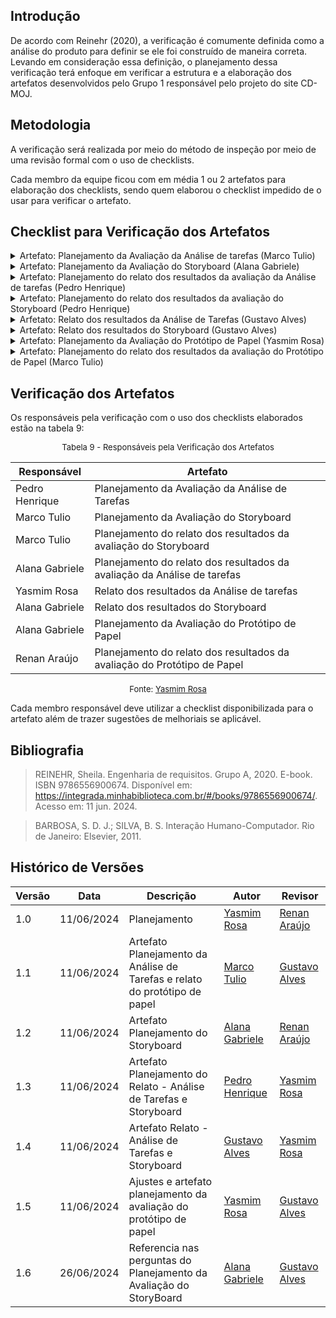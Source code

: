 ## Introdução

De acordo com Reinehr (2020), a verificação é comumente definida como a análise do produto para definir se ele foi construído de maneira correta. Levando em consideração essa definição, o planejamento dessa verificação terá enfoque em verificar a estrutura e a elaboração dos artefatos desenvolvidos pelo Grupo 1 responsável pelo projeto do site CD-MOJ.

## Metodologia

A verificação será realizada por meio do método de inspeção por meio de uma revisão formal com o uso de checklists.

Cada membro da equipe ficou com em média 1 ou 2 artefatos para elaboração dos checklists, sendo quem elaborou o checklist impedido de o usar para verificar o artefato.

## Checklist para Verificação dos Artefatos

<details>
<summary>Artefato: Planejamento da Avaliação da Análise de tarefas (Marco Tulio)</summary>

As perguntas foram elaboradas seguindo as definições e passos sugeridos por Barbosa e Silva (2011) no capítulo 11 chamado de "Planejamento da Avaliação de IHC".

<h2> Checklist </h2>
<p> Na tabela 1, está o checklist elaborado: </p>

<font size="2"><p style="text-align: center"> Checklist de Verificação do Planejamento da Avaliação da Análise de tarefas </font>

<table>
  <thead>
    <tr>
      <th>Questão</th>
      <th>Resposta (Sim / Não / Incompleto)</th>
    </tr>
  </thead>
  <tbody>
    <tr>
      <td>1. O framework utilizado foi o DECIDE?</td>
      <td></td>
    </tr>
    <tr>
      <td>2. O(s) objetivo(s) foi/foram declarado(s) respeitando àqueles definidos por Sharp et al.? </td>
      <td></td>
    </tr>
    <tr>
      <td>3. Define como serão tratadas as questões éticas?</td>
      <td></td>
    </tr>
    <tr>
      <td>4. Planeja a realização do teste piloto bem como uma data para realização? 
     </td>
      <td></td>
    </tr>
    <tr>
      <td>5. Foi planejado como identificar e administrar as questões práticas da avaliação?
    </td>
      <td></td>
    </tr>
    <tr>
      <td>6. Está especificado como os dados serão
tratados e como serão apresentados? </td>
      <td></td>
    </tr>
  </tbody>
</table>

<font size="2"><p style="text-align: center">Fonte: <a href=""> Marco Tulio </a></p></font>

</details>

<details>
    <summary>Artefato: Planejamento da Avaliação do Storyboard  (Alana Gabriele) </summary>
    
As perguntas foram elaboradas seguindo as definições e passos sugeridos por Barbosa e Silva (2011) no capítulo 11 chamado de "Planejamento da Avaliação de IHC".

<h2> Checklist </h2>
<p> Na tabela 2, está o checklist elaborado: </p>

<font size="2"><p style="text-align: center"> Tabela 2 - Checklist de Verificação do Planejamento da Avaliação do Storyboard </font>

  <table>
  <thead>
    <tr>
      <th>Questão</th>
      <th>Resposta (Sim / Não / Incompleto)</th>
      <th>Rastreabilidade<th>
      <th>Captura de Tela<th>
    </tr>
  </thead>
  <tbody>
    <tr>
      <td>1. Está seguindo o framework DECIDE?</td>
      <td></td>
      <td>Item 11.8, página 279 e 280, SIMONE DINIZ JUNQUEIRO BARBOSA, BRUNO SANTANA DA SILVA, Interação Humano-Computador, 1a. Edição.</td>
      <td></td>
      <td><a href="../prints/PlanejamentoStoryboard1.png">Imagem</a></td>
    </tr>
    <tr>
      <td>2. Os objetivos da avaliação do storyboard foram claramente definidos?</td>
      <td></td>
      <td>Item 11.8, página 280, SIMONE DINIZ JUNQUEIRO BARBOSA, BRUNO SANTANA DA SILVA, Interação Humano-Computador, 1a. Edição.</td>
      <td></td>
      <td>  <a href="../prints/PlanejamentoStoryboard2.png">Imagem</a> </td>
    </tr>
    <tr>
      <td>3. O número dos participantes selecionados para a avaliação são suficientes para obter resultados representativos e confiáveis?</td>
      <td></td>
      <td>Item 11.8, página 280, SIMONE DINIZ JUNQUEIRO BARBOSA, BRUNO SANTANA DA SILVA, Interação Humano-Computador, 1a. Edição.</td>
      <td></td>
      <td>  <a href="../prints/PlanejamentoStoryboard3.png">Imagem</a> </td>
    </tr>
    <tr>
      <td>4. As questões éticas foram abordadas, garantindo o consentimento informado dos participantes?
     </td>
      <td></td>
      <td>Item 11.8, página 280, SIMONE DINIZ JUNQUEIRO BARBOSA, BRUNO SANTANA DA SILVA, Interação Humano-Computador, 1a. Edição.</td>
      <td></td>
      <td>  <a href="../prints/PlanejamentoStoryboard4.png">Imagem</a> </td>
    </tr>
    <tr>
      <td>5. As questões específicas que a avaliação pretender responder foram identificadas?
      </td>
      <td></td>
      <td>Item 11.8, página 280, SIMONE DINIZ JUNQUEIRO BARBOSA, BRUNO SANTANA DA SILVA, Interação Humano-Computador, 1a. Edição.</td>
      ß<td></td>
      <td>  <a href="../prints/PlanejamentoStoryboard6.png">Imagem</a> </td>
    </tr>
    <tr>
      <td>6. Foi realizado o teste piloto para testar previamente o ambiente e os materiais? </td>
      <td></td>
      <td>Item 11.7, página 275, SIMONE DINIZ JUNQUEIRO BARBOSA, BRUNO SANTANA DA SILVA, Interação Humano-Computador, 1a. Edição.</td>
      <td></td>
      <td>  <a href="../prints/PlanejamentoStoryboard5.png">Imagem</a> </td>
    </tr>
  </tbody>
</table>

<font size="2"><p style="text-align: center">Fonte: <a href=""> Alana Gabriele </a></p></font>

</details>

<details>
    <summary> Artefato: Planejamento do relato dos resultados da avaliação da Análise de tarefas (Pedro Henrique) </summary>

As perguntas foram elaboradas seguindo as definições e passos sugeridos por Barbosa e Silva (2011) no capítulo 11 chamado de "Planejamento da Avaliação de IHC", em especial o tópico Consolidação e Relato dos Resultados.

    <h2> Checklist </h2>

  <p> Na tabela 3, está o checklist elaborado: </p>

<font size="2"><p style="text-align: center"> Tabela 3 - Checklist de Verificação do Planejamento do relato dos resultados da avaliação da Análise de tarefas </font>

   <table>
  <thead>
    <tr>
      <th>Questão</th>
      <th>Resposta (Sim / Não / Incompleto)</th>
      <th>Rastreabilidade<th>
      <th>Captura de Tela<th>
    </tr>
  </thead>
  <tbody>
    <tr>
      <td>1. Os métodos de avaliação a serem utilizados foram escolhidos?</td>
      <td></td>
      <td> Barbosa, Simone D. J. et al. Interação Humano-Computador e Experiência do Usuário. Autopublicação, 2021, p. 272.</td>
      <td></td>
      <td> <a href="../prints/PlanejamentoResultadoAnalise.png">Página 272</a> </td>
    </tr>
    <tr>
      <td>2. Os objetivos específicos da avaliação do storyboard foram definidos? 
      </td>
      <td></td>
      <td>Barbosa, Simone D. J. et al. Interação Humano-Computador e Experiência do Usuário. Autopublicação, 2021, p. 274.</td>
      <td></td>
      <td> <a href="../prints/PlanejamentoResultadoAnalise1.png">Página 274</a> </td>
    </tr>
    <tr>
      <td>3.  Os problemas e dificuldades encontrados durante a avaliação foram documentados?
      </td>
      <td></td>
      <td>Barbosa, Simone D. J. et al. Interação Humano-Computador e Experiência do Usuário. Autopublicação, 2021, p. 283</td>
      <td></td>
      <td> <a href="../prints/PlanejamentoResultadoAnalise2.png">Página 283</a> </td>
    </tr>
    <tr>
      <td>4. O planejamento de reprojeto foi iniciado com base nos resultados da avaliação? </td>
      <td></td>
      <td>Barbosa, Simone D. J. et al. Interação Humano-Computador e Experiência do Usuário. Autopublicação, 2021, p. 302</td>
      <td></td>
      <td> <a href="../prints/PlanejamentoResultadoAnalise3.png">Página 302</a> <br> 
    </tr>
    <tr>
      <td>5. As sugestões de melhoria baseadas nos resultados da avaliação foram propostas?
      </td>
      <td></td>
      <td>Barbosa, Simone D. J. et al. Interação Humano-Computador e Experiência do Usuário. Autopublicação, 2021, p. 303</td>
      <td></td>
      <td> <a href="../prints/PlanejamentoResultadoAnalise4.png">Página 303</a>  </td>
    </tr>
  </tbody>
</table>

<font size="2"><p style="text-align: center">Fonte: <a href=""> Pedro Henrique </a></p></font>

</details>

<details>
    <summary>Artefato: Planejamento do relato dos resultados da avaliação do Storyboard (Pedro Henrique)
</summary>

As perguntas foram elaboradas seguindo as definições e passos sugeridos por Barbosa e Silva (2011) no capítulo 11 chamado de "Planejamento da Avaliação de IHC", em especial o tópico Consolidação e Relato dos Resultados.

  <h2> Checklist </h2>
  <p> Na tabela 4, está o checklist elaborado: </p>

<font size="2"><p style="text-align: center"> Tabela 4 - Checklist de Verificação do Planejamento do relato dos resultados da avaliação do Storyboard </font>

  <table>
  <thead>
    <tr>
      <th>Questão</th>
      <th>Resposta (Sim / Não / Incompleto)</th>
      <th>Rastreabilidade<th>
      <th>Captura de Tela<th>
    </tr>
  </thead>
  <tbody>
    <tr>
      <td>1. Os métodos de avaliação a serem utilizados foram escolhidos?</td>
      <td></td>
      <td> Barbosa, Simone D. J. et al. Interação Humano-Computador e Experiência do Usuário. Autopublicação, 2021, p. 272.</td>
      <td></td>
      <td> <a href="../prints/PlanejamentoResultadoStoryboard.png">Página 272</a> </td>
    </tr>
    <tr>
      <td>2. Os objetivos específicos da avaliação do storyboard foram definidos? 
      </td>
      <td></td>
      <td>Barbosa, Simone D. J. et al. Interação Humano-Computador e Experiência do Usuário. Autopublicação, 2021, p. 274.</td>
      <td></td>
      <td> <a href="../prints/PlanejamentoResultadoStoryboard1.png">Página 274</a> </td>
    </tr>
    <tr>
      <td>3.  O processo de avaliação foi revisado para identificar eficiência?
      </td>
      <td></td>
      <td>Barbosa, Simone D. J. et al. Interação Humano-Computador e Experiência do Usuário. Autopublicação, 2021, p. 276.</td>
      <td></td>
      <td> <a href="../prints/PlanejamentoResultadoStoryboard2.png">Página 276</a> </td>
    </tr>
    <tr>
      <td>4. Os métodos de análise dos dados coletados foram definidos? </td>
      <td></td>
      <td>Barbosa, Simone D. J. et al. Interação Humano-Computador e Experiência do Usuário. Autopublicação, 2021, p. 277.</td>
      <td></td>
      <td> <a href="../prints/PlanejamentoResultadoStoryboard3.png">Página 277</a> <br> 
    </tr>
    <tr>
      <td>5. Os próximos passos após a apresentação dos resultados foram planejados?
      </td>
      <td></td>
      <td> Barbosa, Simone D. J. et al. Interação Humano-Computador e Experiência do Usuário. Autopublicação, 2021, p. 279.</td>
      <td></td>
      <td> <a href="../prints/PlanejamentoResultadoStoryboard4.png">Página 279</a>  </td>
    </tr>
  </tbody>
</table>

<font size="2"><p style="text-align: center">Fonte: <a href=""> Pedro Henrique </a></p></font>

</details>

<details>
    <summary> Arfetato: Relato dos resultados da Análise de Tarefas (Gustavo Alves) </summary>
    As perguntas foram elaboradas seguindo as definições e passos sugeridos por Barbosa e Silva (2011) no capítulo 11 chamado de "Planejamento da Avaliação de IHC", em especial o tópico Consolidação e Relato dos Resultados.

  <h2> Checklist </h2>
  <p> Na tabela 5, está o checklist elaborado: </p>

<font size="2"><p style="text-align: center"> Tabela 5 - Checklist de Verificação do Relato dos resultados da Análise de Tarefas </font>

<table>
  <thead>
    <tr>
      <th>Questão</th>
      <th>Resposta (Sim / Não / Incompleto)</th>
    </tr>
  </thead>
  <tbody>
    <tr>
      <td>1. O método de avaliação a ser utilizado foi escolhido?</td>
      <td></td>
    </tr>
    <tr>
      <td>2. Os objetivos específicos da avaliação foram definidos?
</td>
      <td></td>
    </tr>
    <tr>
      <td>3. Os problemas e dificuldades encontrados durante a avaliação foram documentados? </td>
      <td></td>
    </tr>
    <tr>
      <td>4. O planejamento de reprojeto foi iniciado com base nos resultados da avaliação
</td>
      <td></td>
    </tr>
    <tr>
      <td>5.As sugestões de melhoria baseadas nos resultados da avaliação foram propostas?  </td>
      <td></td>
    </tr>
  </tbody>
</table>

<font size="2"><p style="text-align: center">Fonte: <a href=""> Gustavo Alves </a></p></font>

</details>

<details>
    <summary> Artefato: Relato dos resultados do Storyboard (Gustavo Alves) </summary>

As perguntas foram elaboradas seguindo as definições e passos sugeridos por Barbosa e Silva (2011) no capítulo 11 chamado de "Planejamento da Avaliação de IHC", em especial o tópico Consolidação e Relato dos Resultados.

<h2> Checklist </h2>

  <p> Na tabela 6, está o checklist elaborado: </p>

<font size="2"><p style="text-align: center"> Tabela 6 - Checklist de Verificação do Relato dos resultados do Storyboard </font>

  <table>
  <thead>
    <tr>
      <th>Questão</th>
      <th>Resposta (Sim / Não / Incompleto)</th>
    </tr>
  </thead>
  <tbody>
    <tr>
      <td>1. Há uma explicação de como os resultados serão utilizados?
      </td>
      <td></td>
    </tr>
    <tr>
      <td>2. É citado sobre quais foram os instrumentos utilizados para a avaliação? (questionários, roteiros de entrevista, etc.)</td>
      <td></td>
    </tr>
    <tr>
      <td>3. O perfil dos participantes é representativo do público-alvo?
    </td>
      <td></td>
    </tr>
    <tr>
      <td>4. As respostas dos usuários foram analisadas para identificar padrões e tendências comuns?
 </td>
      <td></td>
    </tr>
    <tr>
      <td>5. As questões éticas relacionadas aos participantes foram abordadas?
     </td>
      <td></td>
    </tr>
    <tr>
      <td>6. Os recursos necessários (tempo, orçamento, avaliador) para implementar as melhorias estão identificados?
   </td>
      <td></td>
    </tr>
    <tr>
      <td>7. Foram implementadas alterações ou ajustes no storyboard em função de insights obtidos ou desafios encontrados durante a avaliação?
   </td>
      <td></td>
    </tr>
  </tbody>
</table>

<font size="2"><p style="text-align: center">Fonte: <a href=""> Gustavo Alves </a></p></font>

</details>

<details>
    <summary> Artefato: Planejamento da Avaliação do Protótipo de Papel (Yasmim Rosa)
 </summary>
 As perguntas foram elaboradas seguindo as definições e passos sugeridos por Barbosa e Silva (2011) no capítulo 11 chamado de "Planejamento da Avaliação de IHC".

    <h2> Checklist </h2>

  <p> Na tabela 7, está o checklist elaborado: </p>

<font size="2"><p style="text-align: center"> Tabela 7 - Checklist de Verificação do Planejamento da Avaliação do Protótipo de Papel </font>

  <table>
  <thead>
    <tr>
      <th>Questão</th>
      <th>Resposta (Sim / Não / Incompleto)</th>
    </tr>
  </thead>
  <tbody>
    <tr>
      <td>1. Utiliza o framework DECIDE?
      </td>
      <td></td>
    </tr>
    <tr>
      <td>2. O(s) objetivo(s) foi/foram declarado(s) respeitando àqueles definidos por Sharp et al.?
        </td>
      <td></td>
    </tr>
    <tr>
      <td>3. As perguntas exploratórias foram definidas com base no(s) objetivo(s) escolhido(s) de forma a serem respondidas ao fim da avaliação?
    </td>
      <td></td>
    </tr>
    <tr>
      <td>4. As questões práticas incluem etapas de preparação, recrutamento, organização temporal e espacial (cronograma e locais para realização) bem como o roteiro a ser utilizado? </td>
      <td></td>
    </tr>
    <tr>
      <td>5. São considerados os aspectos éticos para realização? É indicado em qual momento será introduzido ao participante durante a execução da avaliação?
     </td>
      <td></td>
    </tr>
    <tr>
      <td>6. É definida uma estrutura para apresentação dos dados bem como a estratégia a ser utilizada para análise dos dados?
      </td>
      <td></td>
    </tr>
    <tr>
      <td>7. O teste piloto foi realizado e ajustes realizados para um melhor andamento da avaliação?
      </td>
      <td></td>
    </tr>
  </tbody>
</table>

<font size="2"><p style="text-align: center">Fonte: <a href=""> Yasmim Rosa </a></p></font>

</details>

<details>
    <summary> Artefato: Planejamento do relato dos resultados da avaliação do Protótipo de Papel (Marco Tulio)
 </summary>
  As perguntas foram elaboradas seguindo as definições e passos sugeridos por Barbosa e Silva (2011) no capítulo 11 chamado de "Planejamento da Avaliação de IHC", em especial o tópico Consolidação e Relato dos Resultados.

    <h2> Checklist </h2>

  <p> Na tabela 8, está o checklist elaborado: </p>

<font size="2"><p style="text-align: center"> Tabela 8 - Checklist de Verificação do Planejamento do relato dos resultados da avaliação do Protótipo de Papel </font>

  <table>
  <thead>
    <tr>
      <th>Questão</th>
      <th>Resposta (Sim / Não / Incompleto)</th>
    </tr>
  </thead>
  <tbody>
    <tr>
      <td>1. Utiliza a estrutura definida no planejamento da avaliação?
      </td>
      <td></td>
    </tr>
    <tr>
      <td>2. Dedida uma secção para análise de dados dos participantes bem como uma explicação de como deve ser realizado?
        </td>
      <td></td>
    </tr>
    <tr>
      <td>3. Dedica uma secção para relato da interpretação e análise dos dados bem como uma explicação de como deve ser realizado?
    </td>
      <td></td>
    </tr>
    <tr>
      <td>4. Introduz sobre a metodologia aplicada? </td>
      <td></td>
    </tr>
    <tr>
      <td>5. Possui uma secção dedicada a sugestões de correções?
     </td>
      <td></td>
    </tr>
  </tbody>
</table>

<font size="2"><p style="text-align: center">Fonte: <a href=""> Marco Tulio </a></p></font>

</details>

## Verificação dos Artefatos

Os responsáveis pela verificação com o uso dos checklists elaborados estão na tabela 9:

<font size="2"><p style="text-align: center"> Tabela 9 - Responsáveis pela Verificação dos Artefatos </font>

<center>

| Responsável    | Artefato                                                                 |
| -------------- | ------------------------------------------------------------------------ |
| Pedro Henrique | Planejamento da Avaliação da Análise de Tarefas                          |
| Marco Tulio    | Planejamento da Avaliação do Storyboard                                  |
| Marco Tulio    | Planejamento do relato dos resultados da avaliação do Storyboard         |
| Alana Gabriele | Planejamento do relato dos resultados da avaliação da Análise de tarefas |
| Yasmim Rosa    | Relato dos resultados da Análise de tarefas                              |
| Alana Gabriele | Relato dos resultados do Storyboard                                      |
| Alana Gabriele | Planejamento da Avaliação do Protótipo de Papel                          |
| Renan Araújo   | Planejamento do relato dos resultados da avaliação do Protótipo de Papel |

</center>
<font size="2"><p style="text-align: center">Fonte: <a href=""> Yasmim Rosa </a></p></font>

Cada membro responsável deve utilizar a checklist disponibilizada para o artefato além de trazer sugestões de melhoriais se aplicável.

## Bibliografia

> REINEHR, Sheila. Engenharia de requisitos. Grupo A, 2020. E-book. ISBN 9786556900674. Disponível em: https://integrada.minhabiblioteca.com.br/#/books/9786556900674/. Acesso em: 11 jun. 2024.

> BARBOSA, S. D. J.; SILVA, B. S. Interação Humano-Computador. Rio de Janeiro: Elsevier, 2011.

## Histórico de Versões

| Versão | Data       | Descrição                                                                  | Autor                                       | Revisor                                      |
| ------ | ---------- | -------------------------------------------------------------------------- | ------------------------------------------- | -------------------------------------------- |
| 1.0    | 11/06/2024 | Planejamento                                                               | [Yasmim Rosa](https://github.com/yaskisoba) | [Renan Araújo](https://github.com/renantfm4) |
| 1.1    | 11/06/2024 | Artefato Planejamento da Análise de Tarefas e relato do protótipo de papel | [Marco Tulio](https://github.com/)          | [Gustavo Alves](https://github.com/)         |
| 1.2    | 11/06/2024 | Artefato Planejamento do Storyboard                                        | [Alana Gabriele](https://github.com/)       | [Renan Araújo](https://github.com/)          |
| 1.3    | 11/06/2024 | Artefato Planejamento do Relato - Análise de Tarefas e Storyboard          | [Pedro Henrique](https://github.com/)       | [Yasmim Rosa](https://github.com/)           |
| 1.4    | 11/06/2024 | Artefato Relato - Análise de Tarefas e Storyboard                          | [Gustavo Alves](https://github.com/)        | [Yasmim Rosa](https://github.com/)           |
| 1.5    | 11/06/2024 | Ajustes e artefato planejamento da avaliação do protótipo de papel         | [Yasmim Rosa](https://github.com/)          | [Gustavo Alves](https://github.com/)         |
| 1.6    | 26/06/2024 | Referencia nas perguntas do Planejamento da Avaliação do StoryBoard        | [Alana Gabriele](https://github.com/)       | [Gustavo Alves](https://github.com/)         |
